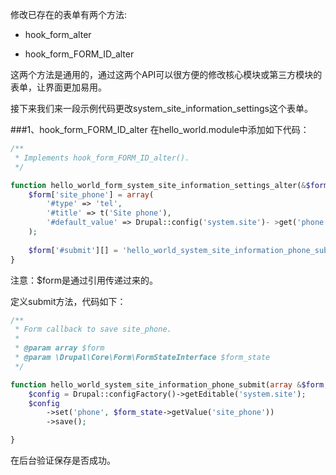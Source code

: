 修改已存在的表单有两个方法:

* hook_form_alter

* hook_form_FORM_ID_alter

这两个方法是通用的，通过这两个API可以很方便的修改核心模块或第三方模块的表单，让界面更加易用。

接下来我们来一段示例代码更改system_site_information_settings这个表单。

###1、hook_form_FORM_ID_alter
在hello_world.module中添加如下代码：

```php
/**
 * Implements hook_form_FORM_ID_alter().
 */

function hello_world_form_system_site_information_settings_alter(&$form, \Drupal\Core\Form\FormStateInterface $form_state) {
    $form['site_phone'] = array(
        '#type' => 'tel',
        '#title' => t('Site phone'),
        '#default_value' => Drupal::config('system.site')- >get('phone'),
    );
    
    $form['#submit'][] = 'hello_world_system_site_information_phone_submit';
}
```

注意：$form是通过引用传递过来的。

定义submit方法，代码如下：

```php
/**
 * Form callback to save site_phone.
 *
 * @param array $form
 * @param \Drupal\Core\Form\FormStateInterface $form_state
 */

function hello_world_system_site_information_phone_submit(array &$form, \Drupal\Core\Form\FormStateInterface $form_state) {
    $config = Drupal::configFactory()->getEditable('system.site');
    $config
        ->set('phone', $form_state->getValue('site_phone'))
        ->save();

}
```

在后台验证保存是否成功。